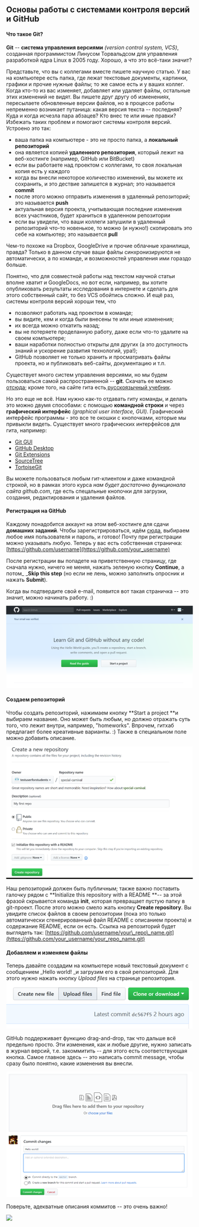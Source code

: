 ## Основы работы с системами контроля версий и GitHub

#### Что такое Git?

**Git** -- **система управления версиями** _\(version control system, VCS\)_, созданная программистом Линусом Торвальдсом для управления разработкой ядра Linux в 2005 году. Хорошо, а что это всё-таки значит?

Представьте, что вы с коллегами вместе пишете научную статью. У вас на компьютере есть папка, где лежат текстовые документы, картинки, графики и прочие нужные файлы; то же самое есть и у ваших коллег. Когда кто-то из вас изменяет, добавляет или удаляет файлы, остальные этих изменений не видят. Вы пишете друг другу об изменениях, пересылаете обновленные версии файлов, но в процессе работы непременно возникает путаница: какая версия текста -- последняя? Куда и когда исчезла пара абзацев? Кто внес те или иные правки? Избежать таких проблем и помогают системы контроля версий. Устроено это так:

* ваша папка на компьютере - это не просто папка, а **локальный репозиторий**
* она является копией **удаленного репозитория**, который лежит на веб-хостинге \(например, GitHub или BitBucket\)
* если вы работаете над проектом с коллегами, то своя локальная копия есть у каждого
* когда вы внесли некоторое количество изменений, вы можете их сохранить, и это дествие запишется в журнал; это называется **commit**
* после этого можно отправить изменения в удаленный репозиторий; это называется **push**
* актуальная версия проекта, учитывающая последние изменения всех участников, будет храниться в удаленном репозитории
* если вы увидели, что ваши коллеги запушили в удаленный репозиторий что-то новенькое, то можно \(и нужно!\) скопировать это себе на компьютер; это называется **pull**

Чем-то похоже на Dropbox, GoogleDrive и прочие облачные хранилища, правда? Только в данном случае ваши файлы синхронизируются не автоматически, а по команде, и возможностей управления ими гораздо больше.

Понятно, что для совместной работы над текстом научной статьи вполне хватит и GoogleDocs, но вот если, например, вы хотите опубликовать результаты исследования в интернете и сделать для этого собственный сайт, то без VCS обойтись сложно. И ещё раз, системы контроля версий хороши тем, что

* позволяют работать над проектом в команде;
* вы видите, кем и когда были внесены те или иные изменения;
* их всегда можно откатить назад;
* вы не потеряете проделанную работу, даже если что-то удалите на своем компьютере;
* ваши наработки полностью открыты для других \(а это доступность знаний и ускорение развития технологий, ура!\);
* GitHub позволяет не только хранить и просматривать файлы проекта, но и публиковать веб-сайты, документацию и т.п.

Существует много систем управления версиями, но мы будем пользоваться самой распространенной -- **git**. Скачать ее можно [отсюда](https://git-scm.com/downloads); кроме того, на сайте гита есть[ русскоязычный учебник](https://git-scm.com/book/ru/v1).

Но это еще не всё. Нам нужно как-то отдавать гиту команды, и делать это можно двумя способами: с помощью **командной строки** и через **графический интерфейс** _\(graphical user interface, GUI\)_. Графический интерфейс программы - это все те окошки с кнопочками, которые мы привыкли видеть. Существует много графических интерфейсов для гита, например:

* [Git GUI](https://git-scm.com/docs/git-gui)
* [GitHub Desktop](https://desktop.github.com/)
* [Git Extensions](https://gitextensions.github.io/)
* [SourceTree](https://www.sourcetreeapp.com/)
* [TortoiseGit](https://tortoisegit.org/)

Вы можете пользоваться любым гит-клиентом и даже командной строкой, но в рамках этого курса _нам будет достаточно функционала сайта github.com_, где есть спецальные кнопочки для загрузки, создания, редактирования и удаления файлов.

#### Регистрация на GitHub

Каждому понадобится аккаунт на этом веб-хостинге для сдачи **домашних заданий**. Чтобы зарегистрироваться, идём [сюда](https://github.com/), выбираем любое имя пользователя и пароль, и готово! Почту при регистрации можно указывать любую. Теперь у вас есть собственная страничка: [https://github.com/username](https://github.com/your_username)

После регистрации вы попадете на приветственную страницу, где сначала нужно, ничего не меняя, нажать зеленую кнопку **Continue**, а потом_ _**Skip this step** \(но если не лень, можно заполнить опросник и нажать **Submit**\).

Когда вы подтвердите свой e-mail, появится вот такая страничка -- это значит, можно начинать работу. :\)

![](/assets/1.png)

#### Создаем репозиторий

Чтобы создать репозиторий, нажимаем кнопку **Start a project **и выбираем название. Оно может быть любым, но должно отражать суть того, что лежит внутри, например, "homeworks". Впрочем, гитхаб предлагает более креативные варианты. :\) Также в специальном поле можно добавить описание.

![](/assets/2.png)

Наш репозиторий должен быть публичным; также важно поставить галочку рядом с **Initialize this repository with a README **-- за этой фразой скрывается команда **init**, которая превращает пустую папку в git-проект. После этого можно смело жать кнопку **Create repository**. Вы увидите список файлов в своем репозитории \(пока это только автоматически сгенерированный файл README с описанием проекта\) и содержание README, если он есть. Ссылка на репозиторий будет выглядеть так: [https://github.com/username/your\_repo\_name.git](https://github.com/your_username/your_repo_name.git)

#### Добавляем и изменяем файлы

Теперь давайте создадим на компьютере новый текстовый документ с сообщением _Hello world! _и загрузим его в свой репозиторий. Для этого нужно нажать кнопку _Upload files_ на странице репозитория. ![](/assets/Screenshot_1.png)

GitHub поддерживает функцию drag-and-drop, так что дальше всё предельно просто. Эти изменения, как и любые другие, нужно записать в журнал версий, т.е. закоммитить -- для этого есть соответствующая кнопка. Самое главное здесь -- это написать commit message, чтобы сразу было понятно, какие изменения вы внесли.

![](/assets/Screenshot_2.png)

Поверьте, адекватные описания коммитов -- это очень важно!

![](https://lh6.googleusercontent.com/2ol1qtLeVoQx5feE299igyaXr0mIUge5AdgVGCZTXQ3ntretALUzG2w4wGcnreAPYdcNe0R5BOheO6CwnpylDW6FKliogO5dH28UsSwSC4wz5az5-1aqvQsPlQmskujKAhYCVcN0gLs)

